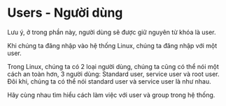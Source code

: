 # Users - Người dùng

Lưu ý, ở trong phần này, người dùng sẽ được giữ nguyên từ khóa là user.

Khi chúng ta đăng nhập vào hệ thống Linux, chúng ta đăng nhập với một user.

Trong Linux, chúng ta có 2 loại người dùng, chúng ta cũng có thể nói một cách an toàn hơn, 3 người dùng: Standard user, service user và root user. Đôi khi, chúng ta có thể nói standard user và service user là như nhau.

Hãy cùng nhau tìm hiểu cách làm việc với user và group trong hệ thống.